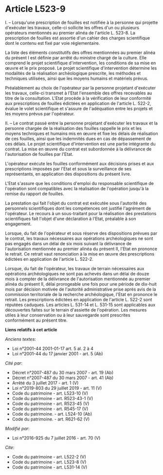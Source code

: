 # Article L523-9

I. – Lorsqu'une prescription de fouilles est notifiée à la personne qui projette d'exécuter les travaux, celle-ci sollicite
les offres d'un ou plusieurs opérateurs mentionnés au premier alinéa de l'article L. 523-8. La prescription de fouilles est
assortie d'un cahier des charges scientifique dont le contenu est fixé par voie réglementaire. 

La liste des éléments constitutifs des offres mentionnées au premier alinéa du présent I est définie par arrêté du ministre
chargé de la culture. Elle comprend le projet scientifique d'intervention, les conditions de sa mise en œuvre et le prix
proposé. Le projet scientifique d'intervention détermine les modalités de la réalisation archéologique prescrite, les
méthodes et techniques utilisées, ainsi que les moyens humains et matériels prévus. 

Préalablement au choix de l'opérateur par la personne projetant d'exécuter les travaux, celle-ci transmet à l'Etat l'ensemble
des offres recevables au titre de la consultation. L'Etat procède à la vérification de leur conformité aux prescriptions de
fouilles édictées en application de l'article L. 522-2, évalue le volet scientifique et s'assure de l'adéquation entre les
projets et les moyens prévus par l'opérateur. 

II. – Le contrat passé entre la personne projetant d'exécuter les travaux et la personne chargée de la réalisation des
fouilles rappelle le prix et les moyens techniques et humains mis en œuvre et fixe les délais de réalisation de ces fouilles,
ainsi que les indemnités dues en cas de dépassement de ces délais. Le projet scientifique d'intervention est une partie
intégrante du contrat. La mise en œuvre du contrat est subordonnée à la délivrance de l'autorisation de fouilles par l'Etat. 

L'opérateur exécute les fouilles conformément aux décisions prises et aux prescriptions imposées par l'Etat et sous la
surveillance de ses représentants, en application des dispositions du présent livre. 

L'Etat s'assure que les conditions d'emploi du responsable scientifique de l'opération sont compatibles avec la réalisation
de l'opération jusqu'à la remise du rapport de fouilles. 

La prestation qui fait l'objet du contrat est exécutée sous l'autorité des personnels scientifiques dont les compétences ont
justifié l'agrément de l'opérateur. Le recours à un sous-traitant pour la réalisation des prestations scientifiques fait
l'objet d'une déclaration à l'Etat, préalable à son engagement. 

Lorsque, du fait de l'opérateur et sous réserve des dispositions prévues par le contrat, les travaux nécessaires aux
opérations archéologiques ne sont pas engagés dans un délai de six mois suivant la délivrance de l'autorisation mentionnée au
premier alinéa du présent II, l'Etat en prononce le retrait. Ce retrait vaut renonciation à la mise en œuvre des
prescriptions édictées en application de l'article L. 522-2. 

Lorsque, du fait de l'opérateur, les travaux de terrain nécessaires aux opérations archéologiques ne sont pas achevés dans un
délai de douze mois à compter de la délivrance de l'autorisation mentionnée au premier alinéa du présent II, délai
prorogeable une fois pour une période de dix-huit mois par décision motivée de l'autorité administrative prise après avis de
la commission territoriale de la recherche archéologique, l'Etat en prononce le retrait. Les prescriptions édictées en
application de l'article L. 522-2 sont réputées caduques. Les articles L. 531-14 et L. 531-15 sont applicables aux
découvertes faites sur le terrain d'assiette de l'opération. Les mesures utiles à leur conservation ou à leur sauvegarde sont
prescrites conformément au présent titre.

**Liens relatifs à cet article**

_Anciens textes_:

  - Loi n°2001-44 2001-01-17 art. 5 al. 2 à 4
  - Loi n°2001-44 du 17 janvier 2001 - art. 5 (Ab)

_Cité par_:

  - Décret n°2007-487 du 30 mars 2007 - art. 19 (Ab)
  - Décret n°2007-487 du 30 mars 2007 - art. 41 (Ab)
  - Arrêté du 3 juillet 2017 - art. 1 (V)
  - Loi n°2019-803 du 29 juillet 2019 - art. 11 (V)
  - Code du patrimoine - art. L523-10 (V)
  - Code du patrimoine - art. R523-43-1 (V)
  - Code du patrimoine - art. R523-45 (V)
  - Code du patrimoine - art. R545-17 (V)
  - Code du patrimoine. - art. L524-10 (Ab)
  - Code du patrimoine. - art. R621-62 (V)

_Modifié par_:

  - Loi n°2016-925 du 7 juillet 2016 - art. 70 (V)

_Cite_:

  - Code du patrimoine - art. L522-2 (V)
  - Code du patrimoine - art. L523-8 (V)
  - Code du patrimoine - art. L531-14 (V)
